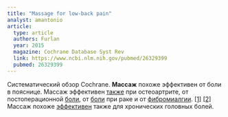 ```yaml
---
title: "Massage for low-back pain"
analyst: amantonio
article:
  type: article
  authors: Furlan
  year: 2015
  magazine: Cochrane Database Syst Rev
  link: https://www.ncbi.nlm.nih.gov/pubmed/26329399
  pubmed: 26329399
---
```


Систематический обзор Cochrane. **Массаж** похоже эффективен от боли в пояснице. Массаж эффективен [также](https://www.ncbi.nlm.nih.gov/pubmed/28177937) при остеоартрите, от постоперационной [боли](https://www.ncbi.nlm.nih.gov/pubmed/29173797), от [боли](https://www.ncbi.nlm.nih.gov/pubmed/25784669) при раке и от [фибромиалгии](https://www.ncbi.nlm.nih.gov/pubmed/25457196). [[1]](https://www.ncbi.nlm.nih.gov/pubmed/28619390) [[2]](https://www.ncbi.nlm.nih.gov/pubmed/24586677)
Массаж похоже [эффективен](https://www.ncbi.nlm.nih.gov/pmc/articles/PMC4194455) также для хронических головных болей.
